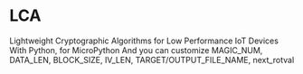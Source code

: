 # LCA
Lightweight Cryptographic Algorithms for Low Performance IoT Devices
With Python, for MicroPython
And you can customize MAGIC_NUM, DATA_LEN, BLOCK_SIZE, IV_LEN, TARGET/OUTPUT_FILE_NAME, next_rotval
